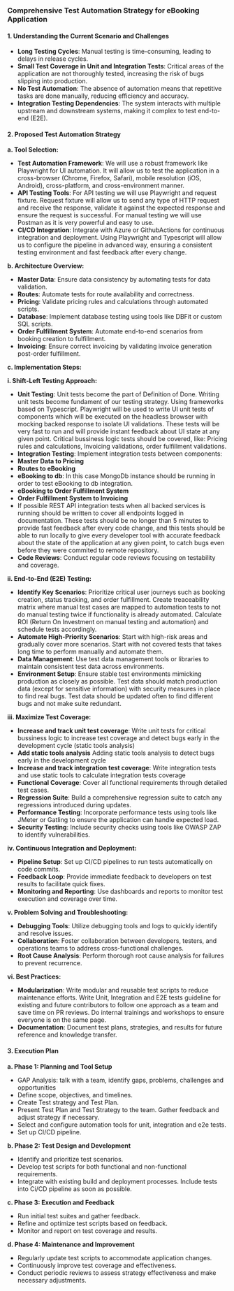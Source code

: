 ### Comprehensive Test Automation Strategy for eBooking Application

#### 1. **Understanding the Current Scenario and Challenges**
   - **Long Testing Cycles**: Manual testing is time-consuming, leading to delays in release cycles.
   - **Small Test Coverage in Unit and Integration Tests**: Critical areas of the application are not thoroughly tested, increasing the risk of bugs slipping into production.
   - **No Test Automation**: The absence of automation means that repetitive tasks are done manually, reducing efficiency and accuracy.
   - **Integration Testing Dependencies**: The system interacts with multiple upstream and downstream systems, making it complex to test end-to-end (E2E).

#### 2. **Proposed Test Automation Strategy**

**a. Tool Selection:**
   - **Test Automation Framework**: We will use a robust framework like Playwright for UI automation. It will allow us to test the application in a cross-browser (Chrome, Firefox, Safari), mobile resolution (iOS, Android), cross-platform, and cross-environment manner.
   - **API Testing Tools**: For API testing we will use Playwright and request fixture. Request fixture will allow us to send any type of HTTP request and receive the response, validate it against the expected response and ensure the request is successful. For manual testing we will use Postman as it is very powerful and easy to use.
   - **CI/CD Integration**: Integrate with Azure or GithubActions  for continuous integration and deployment. Using Playwright and Typescript will allow us to configure the pipeline in advanced way, ensuring a consistent testing environment and fast feedback after every change.

**b. Architecture Overview:**
   - **Master Data**: Ensure data consistency by automating tests for data validation.
   - **Routes**: Automate tests for route availability and correctness.
   - **Pricing**: Validate pricing rules and calculations through automated scripts.
   - **Database**: Implement database testing using tools like DBFit or custom SQL scripts.
   - **Order Fulfillment System**: Automate end-to-end scenarios from booking creation to fulfillment.
   - **Invoicing**: Ensure correct invoicing by validating invoice generation post-order fulfillment.

**c. Implementation Steps:**

**i. Shift-Left Testing Approach:**
   - **Unit Testing**: Unit tests become the part of Definition of Done. Writing unit tests become fundament of our testing strategy. Using frameworks based on Typescript. Playwright will be used to write UI unit tests of components which will be executed on the headless browser with mocking backed response to isolate UI validations. These tests will be very fast to run and will provide instant feedback about UI state at any given point. Critical bussiness logic tests should be covered, like: Pricing rules and calculations, Invoicing validations, order fulfillment validations.
   - **Integration Testing**: 
   Implement integration tests between components:
   - **Master Data to Pricing**
   - **Routes to eBooking**
   - **eBooking to db**: In this case MongoDb instance should be running in order to test eBooking to db integration.
   - **eBooking to Order Fulfillment System**
   - **Order Fulfillment System to Invoicing**
   - If possible REST API integration tests when all backed services is running should be written to cover all endpoints logged in documentation. These tests should be no longer than 5 minutes to provide fast feedback after every code change, and this tests should be able to run locally to give every developer tool with accurate feedback about the state of the application at any given point, to catch bugs even before they were commited to remote repository.
   - **Code Reviews**: Conduct regular code reviews focusing on testability and coverage.

**ii. End-to-End (E2E) Testing:**
   - **Identify Key Scenarios**: Prioritize critical user journeys such as booking creation, status tracking, and order fulfillment. Create treaceability matrix where manual test cases are mapped to automation tests to not do manual testing twice if functionality is already automated. Calculate ROI (Return On Investment on manual testing and automation) and schedule tests accordingly.
   - **Automate High-Priority Scenarios**: Start with high-risk areas and gradually cover more scenarios. Start with not covered tests that takes long time to perform manually and automate them.
   - **Data Management**: Use test data management tools or libraries to maintain consistent test data across environments.
   - **Environment Setup**: Ensure stable test environments mimicking production as closely as possible. Test data should match production data (except for sensitive information) with security measures in place to find real bugs. Test data should be updated often to find different bugs and not make suite redundant.

**iii. Maximize Test Coverage:**
   - **Increase and track unit test coverage**: Write unit tests for critical bussiness logic to increase test coverage and detect bugs early in the development cycle (static tools analysis)
   - **Add static tools analysis** Adding static tools analysis to detect bugs early in the development cycle
   - **Increase and track integration test coverage**: Write integration tests and use static tools to calculate integration tests coverage
   - **Functional Coverage**: Cover all functional requirements through detailed test cases.
   - **Regression Suite**: Build a comprehensive regression suite to catch any regressions introduced during updates.
   - **Performance Testing**: Incorporate performance tests using tools like JMeter or Gatling to ensure the application can handle expected load.
   - **Security Testing**: Include security checks using tools like OWASP ZAP to identify vulnerabilities.

**iv. Continuous Integration and Deployment:**
   - **Pipeline Setup**: Set up CI/CD pipelines to run tests automatically on code commits.
   - **Feedback Loop**: Provide immediate feedback to developers on test results to facilitate quick fixes.
   - **Monitoring and Reporting**: Use dashboards and reports to monitor test execution and coverage over time.

**v. Problem Solving and Troubleshooting:**
   - **Debugging Tools**: Utilize debugging tools and logs to quickly identify and resolve issues.
   - **Collaboration**: Foster collaboration between developers, testers, and operations teams to address cross-functional challenges.
   - **Root Cause Analysis**: Perform thorough root cause analysis for failures to prevent recurrence.

**vi. Best Practices:**
   - **Modularization**: Write modular and reusable test scripts to reduce maintenance efforts. Write Unit, Integration and E2E tests guideline for existing and future contributors to follow one approach as a team and save time on PR reviews. Do internal trainings and workshops to ensure everyone is on the same page.
   - **Documentation**: Document test plans, strategies, and results for future reference and knowledge transfer.

#### 3. **Execution Plan**

**a. Phase 1: Planning and Tool Setup**
   - GAP Analysis: talk with a team, identify gaps, problems, challenges and opportunities
   - Define scope, objectives, and timelines. 
   - Create Test strategy and Test Plan.
   - Present Test Plan and Test Strategy to the team. Gather feedback and adjust strategy if necessary.
   - Select and configure automation tools for unit, integration and e2e tests.
   - Set up CI/CD pipeline. 

**b. Phase 2: Test Design and Development**
   - Identify and prioritize test scenarios.
   - Develop test scripts for both functional and non-functional requirements.
   - Integrate with existing build and deployment processes. Include tests into Ci/CD pipeline as soon as possible. 

**c. Phase 3: Execution and Feedback**
   - Run initial test suites and gather feedback.
   - Refine and optimize test scripts based on feedback.
   - Monitor and report on test coverage and results.

**d. Phase 4: Maintenance and Improvement**
   - Regularly update test scripts to accommodate application changes.
   - Continuously improve test coverage and effectiveness.
   - Conduct periodic reviews to assess strategy effectiveness and make necessary adjustments.